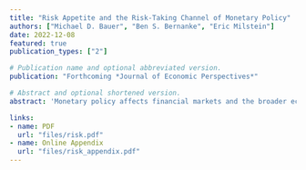 ```yaml
---
title: "Risk Appetite and the Risk-Taking Channel of Monetary Policy"
authors: ["Michael D. Bauer", "Ben S. Bernanke", "Eric Milstein"]
date: 2022-12-08
featured: true
publication_types: ["2"]

# Publication name and optional abbreviated version.
publication: "Forthcoming *Journal of Economic Perspectives*"

# Abstract and optional shortened version.
abstract: 'Monetary policy affects financial markets and the broader economy in part by changing the risk appetite of investors. This article provides new evidence for this so-called risk-taking channel of monetary policy by revisiting and extending event-study analysis of Federal Open Market Committee announcements. We document significant effects of unexpected monetary policy changes on risk indicators drawn from equity, fixed-income, credit, and foreign exchange markets. We develop a new index of risk appetite based on the common component of these indicators. Surprise monetary easing leads to strong and persistent increases in our index, and vice versa for tightening surprises, consistent with the view that monetary policy affects asset prices in large part through its effects on risk appetite. We discuss the implications of the risk-taking channel for monetary policy transmission, optimal monetary policy, and financial stability.'

links:
- name: PDF
  url: "files/risk.pdf"
- name: Online Appendix
  url: "files/risk_appendix.pdf"
---
```

